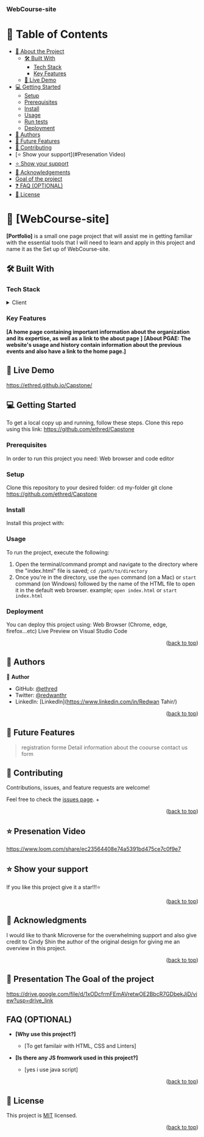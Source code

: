 <a name="readme-top"></a>

  <h3><b>WebCourse-site</b></h3>
</div>

# 📗 Table of Contents

- [📖 About the Project](#about-project)
  - [🛠 Built With](#built-with)
    - [Tech Stack](#tech-stack)
    - [Key Features](#key-features)
  - [🚀 Live Demo](#live-demo)
- [💻 Getting Started](#getting-started)
  - [Setup](#setup)
  - [Prerequisites](#prerequisites)
  - [Install](#install)
  - [Usage](#usage)
  - [Run tests](#run-tests)
  - [Deployment](#deployment)
- [👥 Authors](#authors)
- [🔭 Future Features](#future-features)
- [🤝 Contributing](#contributing)
- [⭐️ Show your support](#Presenation Video)
- [⭐️ Show your support](#support)
- [🙏 Acknowledgements](#acknowledgements)
- [Goal of the project](#Goaloftheproject)
- [❓ FAQ (OPTIONAL)](#faq)
- [📝 License](#license)

# 📖 [WebCourse-site] <a name="about-project"></a>

**[Portfolio]** is a small one page project that will assist me in getting familiar with the essential tools that I will need to learn and apply in this project and name it as the Set up of WebCourse-site.

## 🛠 Built With <a name="built-with"></a>

### Tech Stack <a name="tech-stack"></a>

<details>
  <summary>Client</summary>
  <ul>
    <li><a href="https://html.com/">HTML</a></li>
    <li><a href="https://www.css3.com/">CSS</a></li>
  </ul>
</details>

### Key Features <a name="key-features"></a>

**[A home page containing important information about the organization and its expertise, as well as a link to the about page ]**
**[About PGAE: The website's usage and history contain information about the previous events and also have a link to the home page.]**

## 🚀 Live Demo <a name="live-demo"></a>

https://ethred.github.io/Capstone/

## 💻 Getting Started <a name="getting-started"></a>

To get a local copy up and running, follow these steps. Clone this repo using this link:
https://github.com/ethred/Capstone

### Prerequisites

In order to run this project you need:
Web browser and code editor

### Setup

Clone this repository to your desired folder:
cd my-folder
git clone https://github.com/ethred/Capstone

### Install

Install this project with:

### Usage

To run the project, execute the following:

1. Open the terminal/command prompt and navigate to the directory where the "index.html" file is saved; `cd /path/to/directory`
2. Once you're in the directory, use the `open` command (on a Mac) or `start` command (on Windows) followed by the name of the HTML file to open it in the default web browser.
   example; `open index.html` or `start index.html`

### Deployment

You can deploy this project using:
Web Browser (Chrome, edge, firefox...etc)
Live Preview on Visual Studio Code

<p align="right">(<a href="#readme-top">back to top</a>)</p>

## 👥 Authors <a name="authors"></a>

👤 **Author**

- GitHub: [@ethred](https://github.com/ethred/Portfolio.git)
- Twitter: [@redwanthr](https://twitter.com/@redwanthr)
- LinkedIn: [LinkedIn](https://www.linkedin.com/in/Redwan Tahir/)

<p align="right">(<a href="#readme-top">back to top</a>)</p>

## 🔭 Future Features <a name="future-features"></a>

> registration forme
> Detail information about the coourse
> contact us form

## 🤝 Contributing <a name="contributing"></a>

Contributions, issues, and feature requests are welcome!

Feel free to check the [issues page](../../issues/). +<p align="right">(<a href="#readme-top">back to top</a>)</p>

## ⭐️ Presenation Video <a name="Video"></a>

https://www.loom.com/share/ec23564408e74a5391bd475ce7c0f9e7

## ⭐️ Show your support <a name="support"></a>

If you like this project give it a star!!!⭐️

<p align="right">(<a href="#readme-top">back to top</a>)</p>

## 🙏 Acknowledgments <a name="acknowledgements"></a>

I would like to thank Microverse for the overwhelming support and also give credit to Cindy Shin the author of the original design for giving me an overview in this project.

<p align="right">(<a href="#readme-top">back to top</a>)</p>

## 🤝 Presentation The Goal of the project <a name="Goaloftheproject"></a>

https://drive.google.com/file/d/1xODcfrmFEmAVretwOE2BbcR7GDbekJjD/view?usp=drive_link

## FAQ (OPTIONAL) <a name="faq"></a>

- **[Why use this project?]**

  - [To get familair with HTML, CSS and Linters]

- **[Is there any JS fromwork used in this project?]**

  - [yes i use java script]

<p align="right">(<a href="#readme-top">back to top</a>)</p>

## 📝 License <a name="license"></a>

This project is [MIT](https://github.com/ethred/Capstone/blob/main/LICENSE) licensed.

<p align="right">(<a href="#readme-top">back to top</a>)</p>
